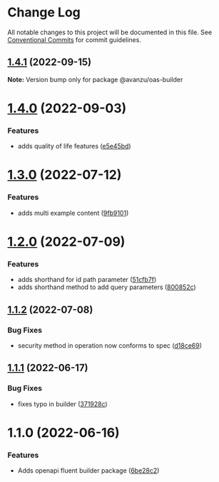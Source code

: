 # Change Log

All notable changes to this project will be documented in this file.
See [Conventional Commits](https://conventionalcommits.org) for commit guidelines.

## [1.4.1](https://github.com/avanzu/node-packages/compare/@avanzu/oas-builder@1.4.0...@avanzu/oas-builder@1.4.1) (2022-09-15)

**Note:** Version bump only for package @avanzu/oas-builder





# [1.4.0](https://github.com/avanzu/node-packages/compare/@avanzu/oas-builder@1.3.0...@avanzu/oas-builder@1.4.0) (2022-09-03)


### Features

* adds quality of life features ([e5e45bd](https://github.com/avanzu/node-packages/commit/e5e45bd0f202968851f851c19b3ff58c4842e5ad))





# [1.3.0](https://github.com/avanzu/node-packages/compare/@avanzu/oas-builder@1.2.0...@avanzu/oas-builder@1.3.0) (2022-07-12)


### Features

* adds multi example content ([9fb9101](https://github.com/avanzu/node-packages/commit/9fb91019054f7333f029e8667345e8c4fde5bc0e))





# [1.2.0](https://github.com/avanzu/node-packages/compare/@avanzu/oas-builder@1.1.2...@avanzu/oas-builder@1.2.0) (2022-07-09)


### Features

* adds shorthand for id path parameter ([51cfb7f](https://github.com/avanzu/node-packages/commit/51cfb7f0e804799666344cc7b2b34dac0ca01760))
* adds shorthand method to add query parameters ([800852c](https://github.com/avanzu/node-packages/commit/800852c0387780c3d09c4780fa907aa6ed289c0d))





## [1.1.2](https://github.com/avanzu/node-packages/compare/@avanzu/oas-builder@1.1.1...@avanzu/oas-builder@1.1.2) (2022-07-08)


### Bug Fixes

* security method in operation now conforms to spec ([d18ce69](https://github.com/avanzu/node-packages/commit/d18ce696f081f89d1d9592a89247f90629f46ed9))





## [1.1.1](https://github.com/avanzu/node-packages/compare/@avanzu/oas-builder@1.1.0...@avanzu/oas-builder@1.1.1) (2022-06-17)


### Bug Fixes

* fixes typo in builder ([371928c](https://github.com/avanzu/node-packages/commit/371928c2d7d7ed9909302391430ddb5167999b9a))





# 1.1.0 (2022-06-16)


### Features

* Adds openapi fluent builder package ([6be28c2](https://github.com/avanzu/node-packages/commit/6be28c26c5dc471130df72d7a381ba3960adbb15))

